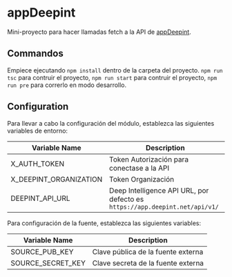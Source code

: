 # appDeepint

Mini-proyecto para hacer llamadas fetch a la API de [appDeepint](https://app.deepint.net/api/v1/).

## Commandos

Empiece ejecutando `npm install` dentro de la carpeta del proyecto.
`npm run tsc` para contruir el proyecto,
`npm run start` para contruir el proyecto,
`npm run pre` para correrlo en modo desarrollo.

## Configuration

Para llevar a cabo la configuración del módulo, establezca las siguientes variables de entorno:

| Variable Name | Description |
|---|---|
| X_AUTH_TOKEN |Token Autorización para conectase a la API |
| X_DEEPINT_ORGANIZATION | Token Organización |
| DEEPINT_API_URL | Deep Intelligence API URL, por defecto es `https://app.deepint.net/api/v1/` |

Para configuración de la fuente, establezca las siguientes variables:

| Variable Name | Description |
|---|---|
| SOURCE_PUB_KEY | Clave pública de la fuente externa |
| SOURCE_SECRET_KEY | Clave secreta de la fuente externa |
